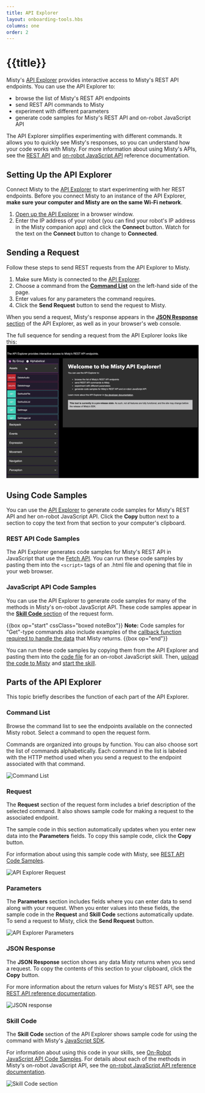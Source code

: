 ```yaml
---
title: API Explorer
layout: onboarding-tools.hbs
columns: one
order: 2
---
```


# {{title}}

Misty's [API Explorer](http://sdk.mistyrobotics.com/api-explorer/) provides interactive access to Misty's REST API endpoints. You can use the API Explorer to:

* browse the list of Misty's REST API endpoints
* send REST API commands to Misty
* experiment with different parameters
* generate code samples for Misty's REST API and on-robot JavaScript API

The API Explorer simplifies experimenting with different commands. It allows you to quickly see Misty's responses, so you can understand how your code works with Misty. For more information about using Misty's APIs, see the [REST API](../../../misty-ii/rest-api/api-reference) and [on-robot JavaScript API](../../../misty-ii/javascript-sdk/api-reference) reference documentation.

## Setting Up the API Explorer

Connect Misty to the [API Explorer](http://sdk.mistyrobotics.com/api-explorer/) to start experimenting with her REST endpoints. Before you connect Misty to an instance of the API Explorer, **make sure your computer and Misty are on the same Wi-Fi network**.

1. [Open up the API Explorer](http://sdk.mistyrobotics.com/api-explorer) in a browser window.
2. Enter the IP address of your robot (you can find your robot's IP address in the Misty companion app) and click the **Connect** button. Watch for the text on the **Connect** button to change to **Connected**.

## Sending a Request

Follow these steps to send REST requests from the API Explorer to Misty.

1. Make sure Misty is connected to the [API Explorer](http://sdk.mistyrobotics.com/api-explorer/).
2. Choose a command from the [**Command List**](./#command-list) on the left-hand side of the page.
3. Enter values for any parameters the command requires.
4. Click the **Send Request** button to send the request to Misty.

When you send a request, Misty's response appears in the [**JSON Response** section](./#json-response) of the API Explorer, as well as in your browser's web console.

The full sequence for sending a request from the API Explorer looks like this: ![API Explorer request](../../../assets/images/api-explorer-send-request-animation.gif)

## Using Code Samples

You can use the [API Explorer](http://sdk.mistyrobotics.com/api-explorer/) to generate code samples for Misty's REST API and her on-robot JavaScript API. Click the **Copy** button next to a section to copy the text from that section to your computer's clipboard.

### REST API Code Samples

The API Explorer generates code samples for Misty's REST API in JavaScript that use the [Fetch API](https://developer.mozilla.org/en-US/docs/Web/API/Fetch_API). You can run these code samples by pasting them into the `<script>` tags of an .html file and opening that file in your web browser.

### JavaScript API Code Samples

You can use the API Explorer to generate code samples for many of the methods in Misty's on-robot JavaScript API. These code samples appear in the [**Skill Code** section](./#skill-code) of the request form.


{{box op="start" cssClass="boxed noteBox"}}
**Note:** Code samples for "Get"-type commands also include examples of the [callback function required to handle the data](../../../misty-ii/javascript-sdk/javascript-skill-architecture/#-quot-get-quot-data-callbacks) that Misty returns.
{{box op="end"}}

You can run these code samples by copying them from the API Explorer and pasting them into the [code file](../../../misty-ii/javascript-sdk/javascript-skill-architecture/#code-file) for an on-robot JavaScript skill. Then, [upload the code to Misty](../../../misty-ii/javascript-sdk/javascript-skill-architecture/#loading-amp-running-a-javascript-skill) and [start the skill](../../../misty-ii/javascript-sdk/javascript-skill-architecture/#starting-amp-stopping-a-javascript-skill).

## Parts of the API Explorer

This topic briefly describes the function of each part of the API Explorer.

### Command List

Browse the command list to see the endpoints available on the connected Misty robot. Select a command to open the request form.

Commands are organized into groups by function. You can also choose sort the list of commands alphabetically. Each command in the list is labeled with the HTTP method used when you send a request to the endpoint associated with that command.

![Command List](../../../assets/images/api-explorer-command-list.png)

### Request

The **Request** section of the request form includes a brief description of the selected command. It also shows sample code for making a request to the associated endpoint.

The sample code in this section automatically updates when you enter new data into the **Parameters** fields. To copy this sample code, click the **Copy** button. 

For information about using this sample code with Misty, see [REST API Code Samples](./#rest-api-code-samples).

![API Explorer Request](../../../assets/images/api-explorer-request.png)

### Parameters

The **Parameters** section includes fields where you can enter data to send along with your request. When you enter values into these fields, the sample code in the **Request** and **Skill Code** sections automatically update. To send a request to Misty, click the **Send Request** button.

![API Explorer Parameters](../../../assets/images/api-explorer-parameters.png)

### JSON Response

The **JSON Response** section shows any data Misty returns when you send a request.
To copy the contents of this section to your clipboard, click the **Copy** button.

For more information about the return values for Misty's REST API, see the [REST API reference documentation](../../../misty-ii/rest-api/api-reference).

![JSON response](../../../assets/images/api-explorer-json-response.png)

### Skill Code

The **Skill Code** section of the API Explorer shows sample code for using the command with Misty's [JavaScript SDK](../../../misty-ii/javascript-sdk/javascript-skill-architecture).

For information about using this code in your skills, see [On-Robot JavaScript API Code Samples](./#javascript-api-code-samples).
For details about each of the methods in Misty's on-robot JavaScript API, see the [on-robot JavaScript API reference documentation](../../../misty-ii/javascript-sdk/api-reference).

![Skill Code section](../../../assets/images/api-explorer-skill-code.png)


